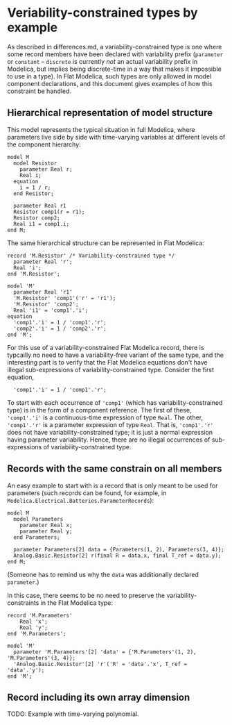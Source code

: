 # Veriability-constrained types by example

As described in differences.md, a variability-constrained type is one where some record members have been declared with variability prefix (`parameter` or `constant` – `discrete` is currently _not_ an actual variability prefix in Modelica, but implies being discrete-time in a way that makes it impossible to use in a type).  In Flat Modelica, such types are only allowed in model component declarations, and this document gives examples of how this constraint be handled.

## Hierarchical representation of model structure

This model represents the typical situation in full Modelica, where parameters live side by side with time-varying variables at different levels of the component hierarchy:
```
model M
  model Resistor
    parameter Real r;
    Real i;
  equation
    i = 1 / r;
  end Resistor;

  parameter Real r1
  Resistor comp1(r = r1);
  Resistor comp2;
  Real i1 = comp1.i;
end M;
```

The same hierarchical structure can be represented in Flat Modelica:
```
record 'M.Resistor' /* Variability-constrained type */
  parameter Real 'r';
  Real 'i';
end 'M.Resistor';

model 'M'
  parameter Real 'r1'
  'M.Resistor' 'comp1'('r' = 'r1');
  'M.Resistor' 'comp2';
  Real 'i1' = 'comp1'.'i';
equation
  'comp1'.'i' = 1 / 'comp1'.'r';
  'comp2'.'i' = 1 / 'comp2'.'r';
end 'M';
```

For this use of a variability-constrained Flat Modelica record, there is typcailly no need to have a variability-free variant of the same type, and the interesting part is to verify that the Flat Modelica equations don't have illegal sub-expressions of variability-constrained type.  Consider the first equation,
```
  'comp1'.'i' = 1 / 'comp1'.'r';
```
To start with each occurrence of `'comp1'` (which has variability-constrained type) is in the form of a component reference.  The first of these, `'comp1'.'i'` is a continuous-time expression of type `Real`.  The other, `'comp1'.'r'` is a parameter expression of type `Real`.  That is, `'comp1'.'r'` does not have variability-constrained type; it is just a normal expression having parameter variability.  Hence, there are no illegal occurrences of sub-expressions of variability-constrained type.

## Records with the same constrain on all members

An easy example to start with is a record that is only meant to be used for parameters (such records can be found, for example, in `Modelica.Electrical.Batteries.ParameterRecords`):
```
model M
  model Parameters
    parameter Real x;
    parameter Real y;
  end Parameters;

  parameter Parameters[2] data = {Parameters(1, 2), Parameters(3, 4)};
  Analog.Basic.Resistor[2] r(final R = data.x, final T_ref = data.y);
end M;
```

(Someone has to remind us why the `data` was additionally declared `parameter`.)

In this case, there seems to be no need to preserve the variability-constraints in the Flat Modelica type:
```
record 'M.Parameters'
    Real 'x';
    Real 'y';
end 'M.Parameters';

model 'M'
  parameter 'M.Parameters'[2] 'data' = {'M.Parameters'(1, 2), 'M.Parameters'(3, 4)};
  'Analog.Basic.Resistor'[2] 'r'('R' = 'data'.'x', T_ref = 'data'.'y');
end 'M';
```

## Record including its own array dimension

TODO: Example with time-varying polynomial.
